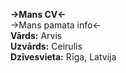 **->Mans CV<-**  
->Mans pamata info<-  
**Vārds:** Arvis    
**Uzvārds:** Ceirulis  
**Dzīvesvieta:** Rīga, Latvija
   